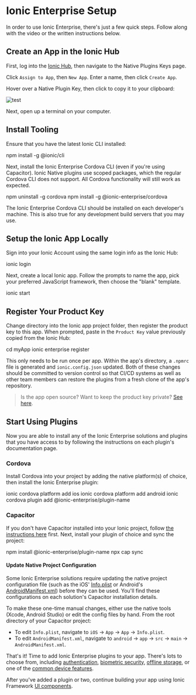 # Ionic Enterprise Setup 

In order to use Ionic Enterprise, there's just a few quick steps. Follow along with the video or the written instructions below.

<wistia-video video-id="7higisvn9t"></wistia-video>

## Create an App in the Ionic Hub

First, log into the [Ionic Hub](https://dashboard.ionicframework.com), then navigate to the Native Plugins Keys page. 

Click `Assign to App`, then `New App`. Enter a name, then click `Create App`.

Hover over a Native Plugin Key, then click to copy it to your clipboard:

![test](/docs/assets/img/native/native-setup-keys.png)

Next, open up a terminal on your computer.

## Install Tooling

Ensure that you have the latest Ionic CLI installed:

<command-line>
<command-prompt>npm install -g @ionic/cli</command-prompt>
</command-line>

Next, install the Ionic Enterprise Cordova CLI (even if you're using Capacitor). Ionic Native plugins use scoped
packages, which the regular Cordova CLI does not support. All Cordova 
functionality will still work as expected.

<command-line>
<command-prompt>npm uninstall -g cordova</command-prompt>
<command-prompt>npm install -g @ionic-enterprise/cordova</command-prompt>
</command-line>

The Ionic Enterprise Cordova CLI should be installed on each developer's machine.
This is also true for any development build servers that you may use.

## Setup the Ionic App Locally

Sign into your Ionic Account using the same login info as the Ionic Hub:

<command-line>
<command-prompt>ionic login</command-prompt>
</command-line>

Next, create a local Ionic app. Follow the prompts to name the app, pick your preferred JavaScript framework, then choose the "blank" template.

<command-line>
<command-prompt>ionic start</command-prompt>
</command-line>

## Register Your Product Key

Change directory into the Ionic app project folder, then register the product key to this app. When prompted, paste in the `Product Key` value previously copied from the Ionic Hub:

<command-line>
<command-prompt>cd myApp</command-prompt>
<command-prompt>ionic enterprise register</command-prompt>
</command-line>

This only needs to be run once per app. Within the app's directory, a `.npmrc` file is generated and `ionic.config.json` updated. Both of these changes should be committed to version control so that CI/CD systems as well as other team members can restore the plugins from a fresh clone of the app's repository.

> Is the app open source? Want to keep the product key private? [See here](/docs/appflow/cookbook/private-native-enterprise-keys).

## Start Using Plugins

Now you are able to install any of the Ionic Enterprise solutions and plugins that you have access to by following the instructions on each plugin's documentation page.

### Cordova

Install Cordova into your project by adding the native platform(s) of choice, then install the Ionic Enterprise plugin:

<command-line>
<command-prompt>ionic cordova platform add ios</command-prompt>
<command-prompt>ionic cordova platform add android</command-prompt>
<command-prompt>ionic cordova plugin add @ionic-enterprise/plugin-name</command-prompt>
</command-line>

### Capacitor

If you don't have Capacitor installed into your Ionic project, follow [the instructions here](https://capacitor.ionicframework.com/docs/getting-started/with-ionic) first. Next, install your plugin of choice and sync the project:

<command-line>
<command-prompt>npm install @ionic-enterprise/plugin-name</command-prompt>
<command-prompt>npx cap sync</command-prompt>
</command-line>

#### Update Native Project Configuration

Some Ionic Enterprise solutions require updating the native project configuration file (such as the iOS' [Info.plist](https://capacitor.ionicframework.com/docs/ios/configuration/) or Android's [AndroidManifest.xml](https://capacitor.ionicframework.com/docs/android/configuration)) before they can be used. You'll find these configurations on each solution's Capacitor installation details. 

To make these one-time manual changes, either use the native tools (Xcode, Android Studio) or edit the config files by hand. From the root directory of your Capacitor project: 

- To edit `Info.plist`, navigate to `iOS` -> `App` -> `App` -> `Info.plist`.
- To edit `AndroidManifest.xml`, navigate to `android` -> `app` -> `src` -> `main` -> `AndroidManifest.xml`.

That's it! Time to add Ionic Enterprise plugins to your app. There's lots to choose from, including [authentication](/docs/enterprise/auth-connect), 
[biometric security](/docs/enterprise/identity-vault), [offline storage](/docs/enterprise/offline-storage), or one of the [common device features](/docs/enterprise/camera).

After you've added a plugin or two, continue building your app using Ionic Framework [UI components](/docs/components).
